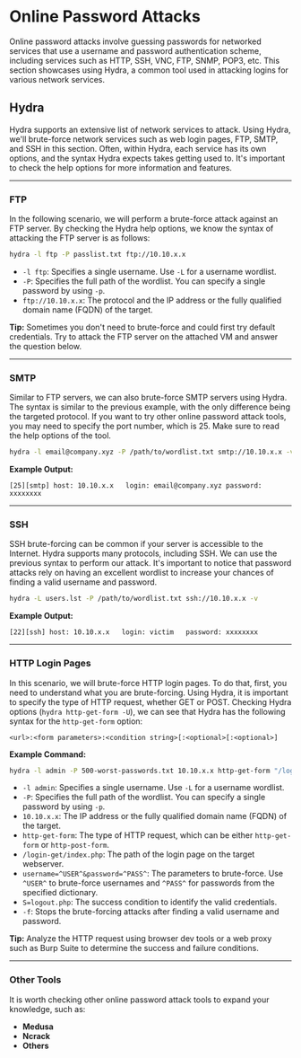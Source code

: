 # Online Password Attacks

Online password attacks involve guessing passwords for networked services that use a username and password authentication scheme, including services such as HTTP, SSH, VNC, FTP, SNMP, POP3, etc. This section showcases using Hydra, a common tool used in attacking logins for various network services.

## Hydra

Hydra supports an extensive list of network services to attack. Using Hydra, we'll brute-force network services such as web login pages, FTP, SMTP, and SSH in this section. Often, within Hydra, each service has its own options, and the syntax Hydra expects takes getting used to. It's important to check the help options for more information and features.

---

### FTP

In the following scenario, we will perform a brute-force attack against an FTP server. By checking the Hydra help options, we know the syntax of attacking the FTP server is as follows:

```bash
hydra -l ftp -P passlist.txt ftp://10.10.x.x
```

- `-l ftp`: Specifies a single username. Use `-L` for a username wordlist.
- `-P`: Specifies the full path of the wordlist. You can specify a single password by using `-p`.
- `ftp://10.10.x.x`: The protocol and the IP address or the fully qualified domain name (FQDN) of the target.

**Tip:** Sometimes you don't need to brute-force and could first try default credentials. Try to attack the FTP server on the attached VM and answer the question below.

---

### SMTP

Similar to FTP servers, we can also brute-force SMTP servers using Hydra. The syntax is similar to the previous example, with the only difference being the targeted protocol. If you want to try other online password attack tools, you may need to specify the port number, which is 25. Make sure to read the help options of the tool.

```bash
hydra -l email@company.xyz -P /path/to/wordlist.txt smtp://10.10.x.x -v
```

**Example Output:**
```
[25][smtp] host: 10.10.x.x   login: email@company.xyz password: xxxxxxxx
```

---

### SSH

SSH brute-forcing can be common if your server is accessible to the Internet. Hydra supports many protocols, including SSH. We can use the previous syntax to perform our attack. It's important to notice that password attacks rely on having an excellent wordlist to increase your chances of finding a valid username and password.

```bash
hydra -L users.lst -P /path/to/wordlist.txt ssh://10.10.x.x -v
```

**Example Output:**
```
[22][ssh] host: 10.10.x.x   login: victim   password: xxxxxxxx
```

---

### HTTP Login Pages

In this scenario, we will brute-force HTTP login pages. To do that, first, you need to understand what you are brute-forcing. Using Hydra, it is important to specify the type of HTTP request, whether GET or POST. Checking Hydra options (`hydra http-get-form -U`), we can see that Hydra has the following syntax for the `http-get-form` option:

```
<url>:<form parameters>:<condition string>[:<optional>[:<optional>]
```

**Example Command:**
```bash
hydra -l admin -P 500-worst-passwords.txt 10.10.x.x http-get-form "/login-get/index.php:username=^USER^&password=^PASS^:S=logout.php" -f
```

- `-l admin`: Specifies a single username. Use `-L` for a username wordlist.
- `-P`: Specifies the full path of the wordlist. You can specify a single password by using `-p`.
- `10.10.x.x`: The IP address or the fully qualified domain name (FQDN) of the target.
- `http-get-form`: The type of HTTP request, which can be either `http-get-form` or `http-post-form`.
- `/login-get/index.php`: The path of the login page on the target webserver.
- `username=^USER^&password=^PASS^`: The parameters to brute-force. Use `^USER^` to brute-force usernames and `^PASS^` for passwords from the specified dictionary.
- `S=logout.php`: The success condition to identify the valid credentials.
- `-f`: Stops the brute-forcing attacks after finding a valid username and password.

**Tip:** Analyze the HTTP request using browser dev tools or a web proxy such as Burp Suite to determine the success and failure conditions.

---

### Other Tools

It is worth checking other online password attack tools to expand your knowledge, such as:

- **Medusa**
- **Ncrack**
- **Others**
